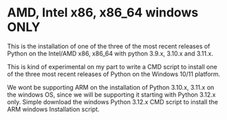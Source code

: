 # AMD, Intel x86, x86_64 windows ONLY

This is the installation of one of the three of the most recent releases of Python on the
Intel/AMD x86, x86_64 with python 3.9.x, 3.10.x and 3.11.x.

This is kind of experimental on my part to write a CMD script to install one of the three most recent releases
of Python on the Windows 10/11 platform. 

We wont be supporting ARM on the installation of Python 3.10.x, 3.11.x on the windows OS, since we will be supporting it starting 
with Python 3.12.x only.  Simple download the windows Python 3.12.x CMD script to install the ARM windows Installation script. 